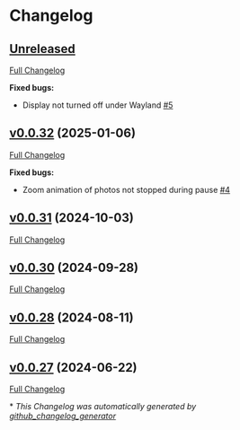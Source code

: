 # Changelog

## [Unreleased](https://github.com/kalbfuss/01memories/tree/HEAD)

[Full Changelog](https://github.com/kalbfuss/01memories/compare/v0.0.32...HEAD)

**Fixed bugs:**

- Display not turned off under Wayland [\#5](https://github.com/kalbfuss/01memories/issues/5)

## [v0.0.32](https://github.com/kalbfuss/01memories/tree/v0.0.32) (2025-01-06)

[Full Changelog](https://github.com/kalbfuss/01memories/compare/v0.0.31...v0.0.32)

**Fixed bugs:**

- Zoom animation of photos not stopped during pause [\#4](https://github.com/kalbfuss/01memories/issues/4)

## [v0.0.31](https://github.com/kalbfuss/01memories/tree/v0.0.31) (2024-10-03)

[Full Changelog](https://github.com/kalbfuss/01memories/compare/v0.0.30...v0.0.31)

## [v0.0.30](https://github.com/kalbfuss/01memories/tree/v0.0.30) (2024-09-28)

[Full Changelog](https://github.com/kalbfuss/01memories/compare/v0.0.28...v0.0.30)

## [v0.0.28](https://github.com/kalbfuss/01memories/tree/v0.0.28) (2024-08-11)

[Full Changelog](https://github.com/kalbfuss/01memories/compare/v0.0.27...v0.0.28)

## [v0.0.27](https://github.com/kalbfuss/01memories/tree/v0.0.27) (2024-06-22)

[Full Changelog](https://github.com/kalbfuss/01memories/compare/4b069219a79d710bb25499231f7f9c06f62290a5...v0.0.27)



\* *This Changelog was automatically generated by [github_changelog_generator](https://github.com/github-changelog-generator/github-changelog-generator)*

